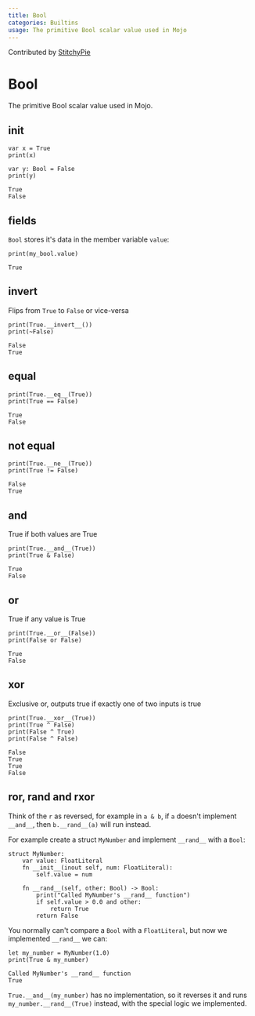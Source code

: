 ```yaml
---
title: Bool
categories: Builtins
usage: The primitive Bool scalar value used in Mojo
---
```


Contributed by [StitchyPie](https://github.com/StitchyPie)

# Bool
The primitive Bool scalar value used in Mojo.

## init


```mojo :no-line-numbers 
var x = True
print(x)

var y: Bool = False
print(y)
```

    True
    False


## fields
`Bool` stores it's data in the member variable `value`:


```mojo :no-line-numbers 
print(my_bool.value)
```

    True


## invert
Flips from `True` to `False` or vice-versa


```mojo :no-line-numbers 
print(True.__invert__())
print(~False)
```

    False
    True


## equal


```mojo :no-line-numbers 
print(True.__eq__(True))
print(True == False)
```

    True
    False


## not equal


```mojo :no-line-numbers 
print(True.__ne__(True))
print(True != False)
```

    False
    True


## and
True if both values are True


```mojo :no-line-numbers 
print(True.__and__(True))
print(True & False)
```

    True
    False


## or
True if any value is True


```mojo :no-line-numbers 
print(True.__or__(False))
print(False or False)
```

    True
    False


## xor
Exclusive or, outputs true if exactly one of two inputs is true


```mojo :no-line-numbers 
print(True.__xor__(True))
print(True ^ False)
print(False ^ True)
print(False ^ False)
```

    False
    True
    True
    False


## ror, rand and rxor

Think of the `r` as reversed, for example in `a & b`, if `a` doesn't implement `__and__`, then `b.__rand__(a)` will run instead.

For example create a struct `MyNumber` and implement `__rand__` with a `Bool`:


```mojo :no-line-numbers 
struct MyNumber:
    var value: FloatLiteral
    fn __init__(inout self, num: FloatLiteral):
        self.value = num

    fn __rand__(self, other: Bool) -> Bool:
        print("Called MyNumber's __rand__ function")
        if self.value > 0.0 and other:
            return True
        return False
```

You normally can't compare a `Bool` with a `FloatLiteral`, but now we implemented `__rand__` we can:


```mojo :no-line-numbers 
let my_number = MyNumber(1.0)
print(True & my_number)
```

    Called MyNumber's __rand__ function
    True


`True.__and__(my_number)` has no implementation, so it reverses it and runs `my_number.__rand__(True)` instead, with the special logic we implemented.

<CommentService />
